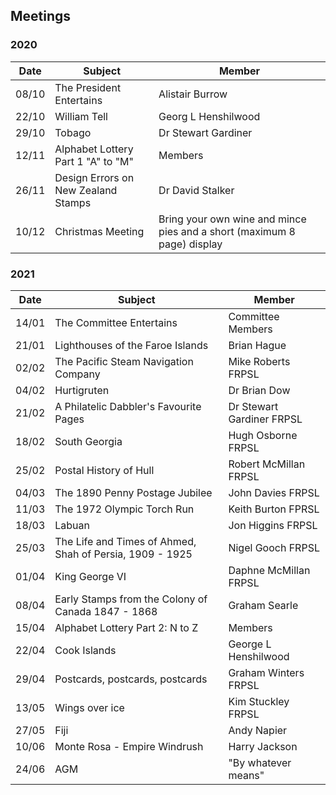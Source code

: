 ## Meetings

### 2020

Date  | Subject | Member
----- | ------- | ------
08/10 | The President Entertains | Alistair Burrow
22/10 | William Tell | Georg L Henshilwood
29/10 | Tobago | Dr Stewart Gardiner
12/11 | Alphabet Lottery Part 1 "A" to "M" | Members
26/11 | Design Errors on New Zealand Stamps | Dr David Stalker
10/12 | Christmas Meeting | Bring your own wine and mince pies and a short (maximum 8 page) display

### 2021

Date  | Subject | Member
----- | ------- | ------
14/01 | The Committee Entertains | Committee Members
21/01 | Lighthouses of the Faroe Islands | Brian Hague
02/02 | The Pacific Steam Navigation Company | Mike Roberts FRPSL
04/02 | Hurtigruten | Dr Brian Dow
21/02 | A Philatelic Dabbler's Favourite Pages | Dr Stewart Gardiner FRPSL
18/02 | South Georgia | Hugh Osborne FRPSL
25/02 | Postal History of Hull | Robert McMillan FRPSL
04/03 | The 1890 Penny Postage Jubilee | John Davies FRPSL
11/03 | The 1972 Olympic Torch Run | Keith Burton FPRSL
18/03 | Labuan | Jon Higgins FRPSL
25/03 | The Life and Times of Ahmed, Shah of Persia, 1909 - 1925 | Nigel Gooch FRPSL
01/04 | King George VI | Daphne McMillan FRPSL
08/04 | Early Stamps from the Colony of Canada 1847 - 1868 | Graham Searle
15/04 | Alphabet Lottery Part 2: N to Z | Members
22/04 | Cook Islands | George L Henshilwood
29/04 | Postcards, postcards, postcards | Graham Winters FRPSL
13/05 | Wings over ice | Kim Stuckley FRPSL
27/05 | Fiji | Andy Napier
10/06 | Monte Rosa - Empire Windrush | Harry Jackson
24/06 | AGM | "By whatever means"